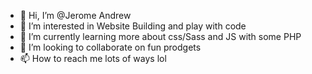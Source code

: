 - 👋 Hi, I’m @Jerome Andrew
- 👀 I’m interested in Website Building and play with code
- 🌱 I’m currently learning more about css/Sass and JS with some PHP
- 💞️ I’m looking to collaborate on fun prodgets
- 📫 How to reach me lots of ways lol

<!---
JAndrew235/JAndrew235 is a ✨ special ✨ repository because its `README.md` (this file) appears on your GitHub profile.
You can click the Preview link to take a look at your changes.
--->
